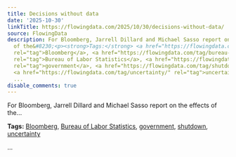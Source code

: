 ```yaml
---
title: Decisions without data
date: '2025-10-30'
linkTitle: https://flowingdata.com/2025/10/30/decisions-without-data/
source: FlowingData
description: For Bloomberg, Jarrell Dillard and Michael Sasso report on the effects
  of the&#8230;<p><strong>Tags:</strong> <a href="https://flowingdata.com/tag/bloomberg/"
  rel="tag">Bloomberg</a>, <a href="https://flowingdata.com/tag/bureau-of-labor-statistics/"
  rel="tag">Bureau of Labor Statistics</a>, <a href="https://flowingdata.com/tag/government/"
  rel="tag">government</a>, <a href="https://flowingdata.com/tag/shutdown/" rel="tag">shutdown</a>,
  <a href="https://flowingdata.com/tag/uncertainty/" rel="tag">uncertainty</a></p>
  ...
disable_comments: true
---
```

For Bloomberg, Jarrell Dillard and Michael Sasso report on the effects of the&#8230;<p><strong>Tags:</strong> <a href="https://flowingdata.com/tag/bloomberg/" rel="tag">Bloomberg</a>, <a href="https://flowingdata.com/tag/bureau-of-labor-statistics/" rel="tag">Bureau of Labor Statistics</a>, <a href="https://flowingdata.com/tag/government/" rel="tag">government</a>, <a href="https://flowingdata.com/tag/shutdown/" rel="tag">shutdown</a>, <a href="https://flowingdata.com/tag/uncertainty/" rel="tag">uncertainty</a></p> ...